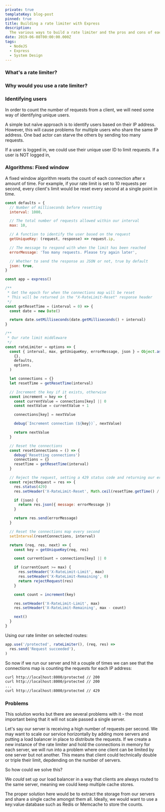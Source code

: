 ```yaml
---
private: true
templateKey: blog-post
pinned: true
title: Building a rate limiter with Express
description:
  The various ways to build a rate limiter and the pros and cons of each
date: 2019-06-08T00:00:00.000Z
tags:
  - NodeJS
  - Express
  - System Design
---
```


### What's a rate limiter?

### Why would you use a rate limiter?

### Identifying users

In order to count the number of requests from a client, we will need some way of
identifying unique users.

A simple but naïve approach is to identify users based on their IP address.
However, this will cause problems for multiple users who share the same IP
address. One bad actor can starve the others by sending too many requests.

If a user is logged in, we could use their unique user ID to limit requests. If
a user is NOT logged in,

### Algorithms: Fixed window

A fixed window algorithm resets the count of each connection after x amount of
time. For example, if your rate limit is set to 10 requests per second, every
client's limit would be reset every second at a single point in time.

```js
const defaults = {
  // Number of milliseconds before resetting
  interval: 1000,

  // The total number of requests allowed within our interval
  max: 10,

  // A function to identify the user based on the request
  getUniqueKey: (request, response) => request.ip,

  // The message to respond with when the limit has been reached
  errorMessage: 'Too many requests. Please try again later',

  // Whether to send the response as JSON or not, true by default
  json: true,
}
```

```js
const app = express()

/**
 * Get the epoch for when the connections map will be reset
 * This will be returned in the "X-RateLimit-Reset" response header
 */
const getResetTime = (interval = 0) => {
  const date = new Date()

  return date.setMilliseconds(date.getMilliseconds() + interval)
}

/**
 * Our rate limit middleware
 */
const rateLimiter = options => {
  const { interval, max, getUniqueKey, errorMessage, json } = Object.assign(
    {},
    defaults,
    options,
  )

  let connections = {}
  let resetTime = getResetTime(interval)

  // Increment the key if it exists, otherwise
  const increment = key => {
    const currentValue = connections[key] || 0
    const nextValue = currentValue + 1

    connections[key] = nextValue

    debug(`Increment connection (${key})`, nextValue)

    return nextValue
  }

  // Reset the connections
  const resetConnections = () => {
    debug('Resetting connections')
    connections = {}
    resetTime = getResetTime(interval)
  }

  // Reject the request, setting a 429 status code and returning our error message
  const rejectRequest = res => {
    res.status(429)
    res.setHeader('X-RateLimit-Reset', Math.ceil(resetTime.getTime() / 1000))

    if (json) {
      return res.json({ message: errorMessage })
    }

    return res.send(errorMessage)
  }

  // Reset the connections map every second
  setInterval(resetConnections, interval)

  return (req, res, next) => {
    const key = getUniqueKey(req, res)

    const currentCount = connections[key] || 0

    if (currentCount >= max) {
      res.setHeader('X-RateLimit-Limit', max)
      res.setHeader('X-RateLimit-Remaining', 0)
      return rejectRequest(res)
    }

    const count = increment(key)

    res.setHeader('X-RateLimit-Limit', max)
    res.setHeader('X-RateLimit-Remaining', max - count)

    next()
  }
}
```

Using our rate limiter on selected routes:

```js
app.use('/protected', rateLimiter(), (req, res) =>
  res.send('Request succeeded'),
)
```

So now if we run our server and hit a couple of times we can see that the
connections map is counting the requests for each IP address:

```sh
curl http://localhost:8000/protected // 200
curl http://localhost:8000/protected // 200
...
curl http://localhost:8000/protected // 429
```

### Problems

This solution works but there are several problems with it - the most important
being that it will not scale passed a single server.

Let's say our server is receiving a high number of requests per second. We may
want to scale our service horizontally by adding more servers and putting a load
balancer in place to distribute the requests. If we create a new instance of the
rate limiter and hold the connections in memory for each server, we will run
into a problem where one client can be limited by one server but not another.
This means that client could technically double or triple their limit,
depdending on the number of servers.

So how could we solve this?

We _could_ set up our load balancer in a way that clients are always routed to
the same server, meaning we could keep multiple cache stores.

The proper solution here would be to extract the storage from our servers and
share a single cache amongst them all. Ideally, we would want to use a key:value
database such as Redis or Memcache to store the counts.
